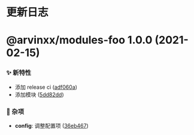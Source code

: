# 更新日志

# @arvinxx/modules-foo 1.0.0 (2021-02-15)


### ✨ 新特性

* 添加 release ci ([adf060a](https://github.com/arvinxx/monorepo-template/commit/adf060a))
* 添加模块 ([5dd82dd](https://github.com/arvinxx/monorepo-template/commit/5dd82dd))


### 🎫 杂项

* **config**: 调整配置项 ([36eb467](https://github.com/arvinxx/monorepo-template/commit/36eb467))
